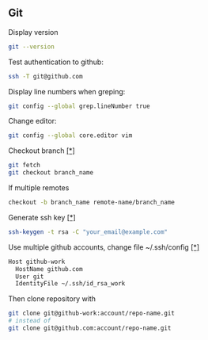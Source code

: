 Git
---
Display version
```sh
git --version
```

Test authentication to github:
```sh
ssh -T git@github.com
```

Display line numbers when greping:
```sh
git config --global grep.lineNumber true
```

Change editor:
```sh
git config --global core.editor vim
```

Checkout branch [[*]](http://stackoverflow.com/questions/1783405/checkout-remote-git-branch)
```sh
git fetch
git checkout branch_name
```
If multiple remotes
```sh
checkout -b branch_name remote-name/branch_name
```

Generate ssh key [[*]](https://help.github.com/articles/generating-ssh-keys/)
```sh
ssh-keygen -t rsa -C "your_email@example.com"
```


Use multiple github accounts, change file ~/.ssh/config [[*]](http://code.tutsplus.com/tutorials/quick-tip-how-to-work-with-github-and-multiple-accounts--net-22574)
```sh
Host github-work
  HostName github.com
  User git
  IdentityFile ~/.ssh/id_rsa_work
```
Then clone repository with 
```sh
git clone git@github-work:account/repo-name.git
# instead of
git clone git@github.com:account/repo-name.git
```
